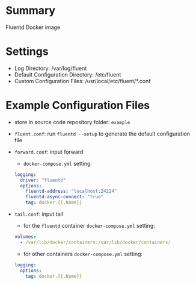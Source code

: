 # Summary
Fluentd Docker image

# Settings
- Log Directory: /var/log/fluent
- Default Configuration Directory: /etc/fluent
- Custom Configuration Files: /usr/local/etc/fluent/*.conf

# Example Configuration Files
- store in source code repository folder: `example`

- `fluent.conf`: run `fluentd --setup` to generate the default configuration file

- `forward.conf`: input forward
  - `docker-compose.yml` setting:
  ```yml
  logging:
    driver: "fluentd"
    options:
      fluentd-address: "localhost:24224"
      fluentd-async-connect: "true"
      tag: docker.{{.Name}}
  ```

- `tail.conf`: input tail
  - for the `fluentd` container `docker-compose.yml` setting:

  ```yml
  volumes:
    - /var/lib/docker/containers:/var/lib/docker/containers/
  ```

  - for other containers `docker-compose.yml` setting:

  ```yml
  logging:
    options:
      tag: docker.{{.Name}}
  ```
